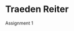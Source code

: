 <h1>Traeden Reiter</h1>

<p><a href="Biotoxi.github.io/Html%20Code/TraedenReiterOnlineNewsArticle.html" target="blank"></a>Assignment 1</p>
